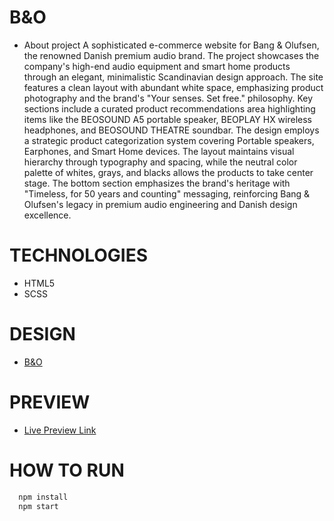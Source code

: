 # B&O
- About project
  A sophisticated e-commerce website for Bang & Olufsen, the renowned Danish premium audio brand. The project showcases the company's high-end audio equipment and smart home products through an elegant, minimalistic Scandinavian design approach.
  The site features a clean layout with abundant white space, emphasizing product photography and the brand's "Your senses. Set free." philosophy. Key sections include a curated product recommendations area highlighting items like the BEOSOUND A5 portable speaker, BEOPLAY HX wireless headphones, and BEOSOUND THEATRE soundbar.
  The design employs a strategic product categorization system covering Portable speakers, Earphones, and Smart Home devices. The layout maintains visual hierarchy through typography and spacing, while the neutral color palette of whites, grays, and blacks allows the products to take center stage.
  The bottom section emphasizes the brand's heritage with "Timeless, for 50 years and counting" messaging, reinforcing Bang & Olufsen's legacy in premium audio engineering and Danish design excellence.

# TECHNOLOGIES

- HTML5
- SCSS

# DESIGN

- [B&O](https://www.figma.com/file/DtkQmQ797hk0nI4KfMi2Uq/BOSE-New-Version?type=design&node-id=6817-212&t=ZTV6Gl8NzaWkJ4FK-0)

# PREVIEW

- [Live Preview Link](https://pshy4ok.github.io/layout_landing-page/)

# HOW TO RUN

```bash
  npm install
  npm start
```

